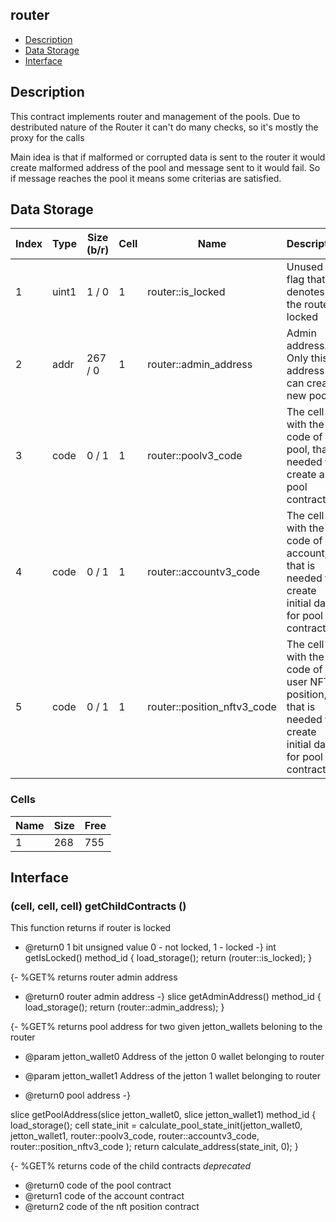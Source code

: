 ## router

* [Description](#description)
* [Data Storage](#data-storage)
* [Interface](#interface)

## Description 
          
This contract implements router and management of the pools. Due to destributed nature of the Router it can't do many checks, so it's mostly the proxy for the calls

Main idea is that if malformed or corrupted data is sent to the router it would create malformed address of the pool and message sent to it would fail.
So if message reaches the pool it means some criterias are satisfied.


## Data Storage 
| Index |   Type   | Size (b/r) | Cell | Name | Description |
| ---   |  ---     |    ---     | ---  | ---  |    ---      | 
|     1 |    uint1 |  1 /  0 |  1 | router::is_locked | Unused - flag that denotes if the router is locked  |
|     2 |     addr |  267 /  0 |  1 | router::admin_address | Admin address. Only this address can create new pools  |
|     3 |     code |  0 /  1 |  1 | router::poolv3_code | The cell with the code of the pool, that is needed to create a pool contract  |
|     4 |     code |  0 /  1 |  1 | router::accountv3_code | The cell with the code of the account, that is needed to create initial data for pool contract  |
|     5 |     code |  0 /  1 |  1 | router::position_nftv3_code | The cell with the code of the user NFT position, that is needed to create initial data for pool contract  |


### Cells 
| Name |   Size  |   Free  |
| ---  |  ---    |  ---    |
| 1  | 268 | 755 | 

## Interface 
### (cell, cell, cell) getChildContracts ()
 
 
  This function returns if router is locked

  * @return0 1 bit unsigned value 0 - not locked, 1 - locked
-}
int getIsLocked() method_id {
    load_storage();
    return (router::is_locked);
}

{- %GET%
  returns router admin address

  * @return0 router admin address
-}
slice getAdminAddress() method_id {
    load_storage();
    return (router::admin_address);
}

{- %GET%
  returns pool address for two given jetton_wallets beloning to the router 

  * @param jetton_wallet0  Address of the jetton 0 wallet belonging to router
  * @param jetton_wallet1  Address of the jetton 1 wallet belonging to router

  * @return0 pool address
-}

slice getPoolAddress(slice jetton_wallet0, slice jetton_wallet1) method_id {
    load_storage();
    cell state_init = calculate_pool_state_init(jetton_wallet0, jetton_wallet1, router::poolv3_code, router::accountv3_code, router::position_nftv3_code );
    return calculate_address(state_init, 0);
}

{- %GET%
  returns code of the child contracts *deprecated*

  * @return0 code of the pool contract
  * @return1 code of the account contract
  * @return2 code of the nft position contract
  
 